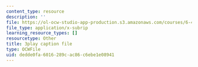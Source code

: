 ```yaml
---
content_type: resource
description: ''
file: https://ol-ocw-studio-app-production.s3.amazonaws.com/courses/6-451-principles-of-digital-communication-ii-spring-2005/dedde0fa6016289cac86c6ebe1e08941_vXB3QmTg8YQ.srt
file_type: application/x-subrip
learning_resource_types: []
resourcetype: Other
title: 3play caption file
type: OCWFile
uid: dedde0fa-6016-289c-ac86-c6ebe1e08941
---
```

